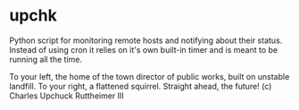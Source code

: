 # upchk

Python script for monitoring remote hosts and notifying about their status. Instead of using cron it relies on it's own built-in timer and is meant to be running all the time.

To your left, the home of the town director of public works, built on unstable landfill. To your right, a flattened squirrel. Straight ahead, the future! (c) Charles Upchuck Ruttheimer III
